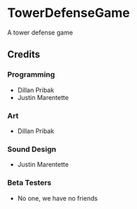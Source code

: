 # TowerDefenseGame
A tower defense game

## Credits
### Programming
* Dillan Pribak
* Justin Marentette

### Art
* Dillan Pribak

### Sound Design
* Justin Marentette

### Beta Testers
* No one, we have no friends
